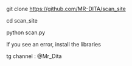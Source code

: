 git clone https://github.com/MR-DITA/scan_site


cd scan_site 



python scan.py

 If you see an error, install the libraries 


 tg channel :  @Mr_Dita
